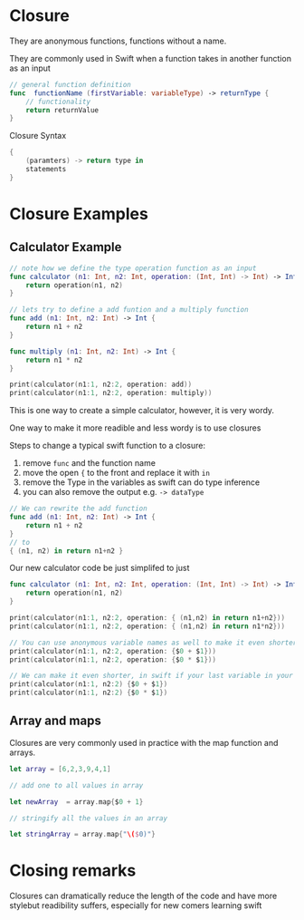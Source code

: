 # Closure
They are anonymous functions, functions without a name.

They are commonly used in Swift when a function takes in another function as an input

```swift
// general function definition
func  functionName (firstVariable: variableType) -> returnType {
    // functionality
    return returnValue
}
```

Closure Syntax
```swift
{
    (paramters) -> return type in
    statements
}
```

# Closure Examples
## Calculator Example

```swift
// note how we define the type operation function as an input
func calculator (n1: Int, n2: Int, operation: (Int, Int) -> Int) -> Int {
    return operation(n1, n2)
}

// lets try to define a add funtion and a multiply function
func add (n1: Int, n2: Int) -> Int {
    return n1 + n2
}

func multiply (n1: Int, n2: Int) -> Int {
    return n1 * n2
}

print(calculator(n1:1, n2:2, operation: add))
print(calculator(n1:1, n2:2, operation: multiply))
```
This is one way to create a simple calculator, however, it is very wordy. 

One way to make it more readible and less wordy is to use closures

Steps to change a typical swift function to a closure:
1. remove `func` and the function name
1. move the open `{` to the front and replace it with `in`
1. remove the Type in the variables as swift can do type inference
1. you can also remove the output e.g. `-> dataType`
```swift
// We can rewrite the add function
func add (n1: Int, n2: Int) -> Int {
    return n1 + n2
}
// to
{ (n1, n2) in return n1+n2 }
```

Our new calculator code be just simplifed to just
```swift
func calculator (n1: Int, n2: Int, operation: (Int, Int) -> Int) -> Int {
    return operation(n1, n2)
}

print(calculator(n1:1, n2:2, operation: { (n1,n2) in return n1+n2}))
print(calculator(n1:1, n2:2, operation: { (n1,n2) in return n1*n2}))

// You can use anonymous variable names as well to make it even shorter!
print(calculator(n1:1, n2:2, operation: {$0 + $1}))
print(calculator(n1:1, n2:2, operation: {$0 * $1}))

// We can make it even shorter, in swift if your last variable in your function is a closure, you can actually omit the kwarg and have it trailing at the end of the function
print(calculator(n1:1, n2:2) {$0 + $1})
print(calculator(n1:1, n2:2) {$0 * $1})
```

## Array and maps
Closures are very commonly used in practice with the map function and arrays.
```swift
let array = [6,2,3,9,4,1]

// add one to all values in array

let newArray  = array.map{$0 + 1}

// stringify all the values in an array

let stringArray = array.map{"\($0)"}

```



# Closing remarks
Closures can dramatically reduce the length of the code and have more stylebut readibility suffers, especially for new comers learning swift
